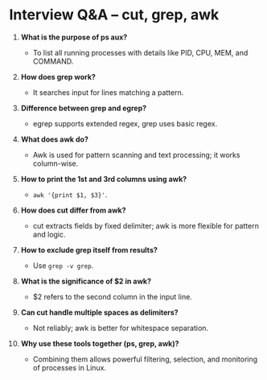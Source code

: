 # Interview Q&A – cut, grep, awk

1. **What is the purpose of ps aux?**
   - To list all running processes with details like PID, CPU, MEM, and COMMAND.

2. **How does grep work?**
   - It searches input for lines matching a pattern.

3. **Difference between grep and egrep?**
   - egrep supports extended regex, grep uses basic regex.

4. **What does awk do?**
   - Awk is used for pattern scanning and text processing; it works column-wise.

5. **How to print the 1st and 3rd columns using awk?**
   - `awk '{print $1, $3}'`.

6. **How does cut differ from awk?**
   - cut extracts fields by fixed delimiter; awk is more flexible for pattern and logic.

7. **How to exclude grep itself from results?**
   - Use `grep -v grep`.

8. **What is the significance of $2 in awk?**
   - $2 refers to the second column in the input line.

9. **Can cut handle multiple spaces as delimiters?**
   - Not reliably; awk is better for whitespace separation.

10. **Why use these tools together (ps, grep, awk)?**
    - Combining them allows powerful filtering, selection, and monitoring of processes in Linux.
